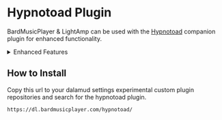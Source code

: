 # Hypnotoad Plugin

BardMusicPlayer & LightAmp can be used with the [Hypnotoad](https://github.com/Meowchestra/Hypnotoad-Plugin) companion plugin for enhanced functionality.

<details>
<summary>Enhanced Features</summary>

    * Output lyrics.
    * Chat while performing.
    * Direct instrument open & close.
    * Direct ensemble ready / accept.
    * Improved note playing.
    * Set graphics toggle.
    
    And much more!
</details>

## How to Install

Copy this url to your dalamud settings experimental custom plugin repositories and search for the hypnotoad plugin.

`https://dl.bardmusicplayer.com/hypnotoad/`
